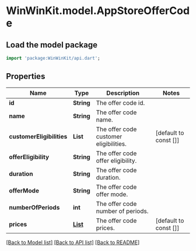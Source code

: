 # WinWinKit.model.AppStoreOfferCode

## Load the model package
```dart
import 'package:WinWinKit/api.dart';
```

## Properties
Name | Type | Description | Notes
------------ | ------------- | ------------- | -------------
**id** | **String** | The offer code id. | 
**name** | **String** | The offer code name. | 
**customerEligibilities** | **List<String>** | The offer code customer eligibilities. | [default to const []]
**offerEligibility** | **String** | The offer code offer eligibility. | 
**duration** | **String** | The offer code duration. | 
**offerMode** | **String** | The offer code offer mode. | 
**numberOfPeriods** | **int** | The offer code number of periods. | 
**prices** | [**List<AppStorePrice>**](AppStorePrice.md) | The offer code prices. | [default to const []]

[[Back to Model list]](../README.md#documentation-for-models) [[Back to API list]](../README.md#documentation-for-api-endpoints) [[Back to README]](../README.md)


